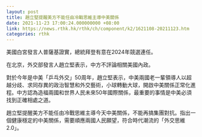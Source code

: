 ```yaml
---
layout: post
title: 趙立堅提醒美方不能任由冷戰思維主導中美關係
date: 2021-11-23 17:00:24.000000000 +08:00
link: https://news.rthk.hk/rthk/ch/component/k2/1621108-20211123.htm
categories: rthk
---
```


美國白宮發言人普薩基證實，總統拜登有意在2024年競選連任。

在北京，外交部發言人趙立堅表示，中方不評論相關美國內政。

對於今年是中美「乒乓外交」50周年，趙立堅表示，中美兩國老一輩領導人以超越分歧、求同存異的政治智慧和外交藝術，小球轉動大球，開啟中美關係正常化進程。中方認為造福兩國和世界人民未來50年國際關係，最重要的事情是中美必須找到正確相處之道。

趙立堅提醒美方不能任由冷戰思維主導今天中美關係，不能再搞集團對抗。指出一個健康穩定的中美關係，需要順應兩國人民願望，符合時代潮流的「外交思維2.0」。
